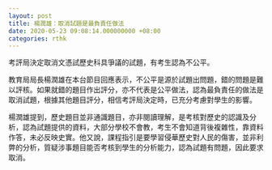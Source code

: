 ```yaml
---
layout: post
title: 楊潤雄：取消試題是最負責任做法
date: 2020-05-23 09:08:14.000000000 +08:00
categories: rthk
---
```


考評局決定取消文憑試歷史科具爭議的試題，有考生認為不公平。

教育局局長楊潤雄在本台節目回應表示，不公平是源於試題出問題，錯的問題是難以評核。如果就錯的題目作出評分，亦不代表是公平做法，認為最負責任的做法是取消試題，根據其他題目評分，相信考評局決定時，已充分考慮對學生的影響。

楊潤雄提到，歷史題目並非通識題目，亦非閱讀理解，是考核對歷史的認識及分析，認為試題提供的資料，大部分學校不會教，考生不會知道背後複雜性，靠資料作答，未必反映史實。他又說，課程指引是要學習侵華歷史對人民的傷害，並非利弊的分析，質疑涉事題目能否考核到學生的分析能力，認為試題有問題，因此要求取消。
